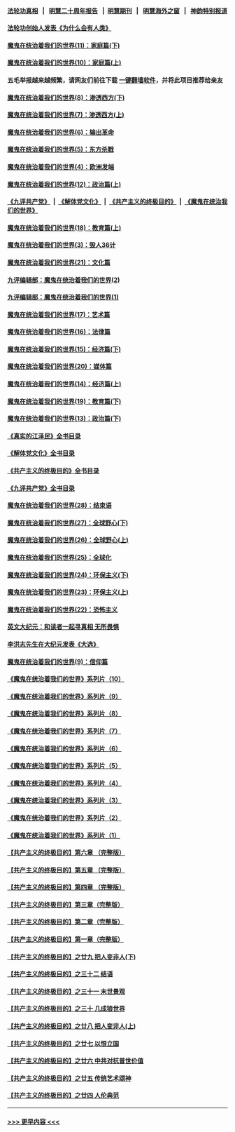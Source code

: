 #### [法轮功真相](https://github.com/gfw-breaker/truth/blob/master/README.md?t=0) &nbsp;&nbsp;|&nbsp;&nbsp; [明慧二十周年报告](https://github.com/gfw-breaker/mh-reports/blob/master/README.md?t=0) &nbsp;&nbsp;|&nbsp;&nbsp;[明慧期刊](https://github.com/gfw-breaker/mh-qikan) &nbsp;&nbsp;|&nbsp;&nbsp; [明慧海外之窗](https://github.com/gfw-breaker/mh-news/blob/master/README.md?t=0) &nbsp;&nbsp;|&nbsp;&nbsp; [神韵特别报道](https://github.com/gfw-breaker/mh-news/blob/master/shenyun.md?t=0)
#### [法轮功创始人发表《为什么会有人类》](../pages/nsc422/n13912117.md?t=02020343) 
#### [魔鬼在统治着我们的世界(11)：家庭篇(下)](../pages/nsc422/n10440961.md?t=02020343) 
#### [魔鬼在统治着我们的世界(10)：家庭篇(上)](../pages/nsc422/n10435448.md?t=02020343) 
#### 五毛举报越来越频繁，请网友们前往下载 [一键翻墙软件](https://github.com/gfw-breaker/ssr-accounts)，并将此项目推荐给亲友
#### [魔鬼在统治着我们的世界(8)：渗透西方(下)](../pages/nsc422/n10429603.md?t=02020343) 
#### [魔鬼在统治着我们的世界(7)：渗透西方(上)](../pages/nsc422/n10426013.md?t=02020343) 
#### [魔鬼在统治着我们的世界(6)：输出革命](../pages/nsc422/n10421536.md?t=02020343) 
#### [魔鬼在统治着我们的世界(5)：东方杀戮](../pages/nsc422/n10417707.md?t=02020343) 
#### [魔鬼在统治着我们的世界(4)：欧洲发端](../pages/nsc422/n10414890.md?t=02020343) 
#### [魔鬼在统治着我们的世界(12)：政治篇(上)](../pages/nsc422/n10444576.md?t=02020343) 
#### [《九评共产党》](https://github.com/begood0513/9ping.md/blob/master/README.md) &nbsp;|&nbsp; [《解体党文化》](../../../../jtdwh.md/blob/master/README.md)  &nbsp;|&nbsp; [《共产主义的终极目的》](../../../../gczydzjmd.md/blob/master/README.md) &nbsp;|&nbsp; [《魔鬼在统治我们的世界》](../../../../mgztzwmdsj.md/blob/master/README.md) 
#### [魔鬼在统治着我们的世界(18)：教育篇(上)](../pages/nsc422/n10526970.md?t=02020343) 
#### [魔鬼在统治着我们的世界(3)：毁人36计](../pages/nsc422/n10411583.md?t=02020343) 
#### [魔鬼在统治着我们的世界(21)：文化篇](../pages/nsc422/n10597706.md?t=02020343) 
#### [九评编辑部：魔鬼在统治着我们的世界(2)](../pages/nsc422/n10410036.md?t=02020343) 
#### [九评编辑部：魔鬼在统治着我们的世界(1)](../pages/nsc422/n10406825.md?t=02020343) 
#### [魔鬼在统治着我们的世界(17)：艺术篇](../pages/nsc422/n10499093.md?t=02020343) 
#### [魔鬼在统治着我们的世界(16)：法律篇](../pages/nsc422/n10485969.md?t=02020343) 
#### [魔鬼在统治着我们的世界(15)：经济篇(下)](../pages/nsc422/n10469975.md?t=02020343) 
#### [魔鬼在统治着我们的世界(20)：媒体篇](../pages/nsc422/n10586579.md?t=02020343) 
#### [魔鬼在统治着我们的世界(14)：经济篇(上)](../pages/nsc422/n10457370.md?t=02020343) 
#### [魔鬼在统治着我们的世界(19)：教育篇(下)](../pages/nsc422/n10564808.md?t=02020343) 
#### [魔鬼在统治着我们的世界(13)：政治篇(下)](../pages/nsc422/n10448270.md?t=02020343) 
#### [《真实的江泽民》全书目录](../pages/nsc422/n13721399.md?t=02020343) 
#### [《解体党文化》全书目录](../pages/nsc422/n13721157.md?t=02020343) 
#### [《共产主义的终极目的》全书目录](../pages/nsc422/n13721048.md?t=02020343) 
#### [《九评共产党》全书目录](../pages/nsc422/n13708085.md?t=02020343) 
#### [魔鬼在统治着我们的世界(28)：结束语](../pages/nsc422/n10936246.md?t=02020343) 
#### [魔鬼在统治着我们的世界(27)：全球野心(下)](../pages/nsc422/n10928319.md?t=02020343) 
#### [魔鬼在统治着我们的世界(26)：全球野心(上)](../pages/nsc422/n10900318.md?t=02020343) 
#### [魔鬼在统治着我们的世界(25)：全球化](../pages/nsc422/n10788205.md?t=02020343) 
#### [魔鬼在统治着我们的世界(24)：环保主义(下)](../pages/nsc422/n10695307.md?t=02020343) 
#### [魔鬼在统治着我们的世界(23)：环保主义(上)](../pages/nsc422/n10688613.md?t=02020343) 
#### [魔鬼在统治着我们的世界(22)：恐怖主义](../pages/nsc422/n10614727.md?t=02020343) 
#### [英文大纪元：和读者一起寻真相 无所畏惧](../pages/nsc422/n12542027.md?t=02020343) 
#### [李洪志先生在大纪元发表《大选》](../pages/nsc422/n12534746.md?t=02020343) 
#### [魔鬼在统治着我们的世界(9)：信仰篇](../pages/nsc422/n10432159.md?t=02020343) 
#### [《魔鬼在统治着我们的世界》系列片（10）](../pages/nsc422/n12292670.md?t=02020343) 
#### [《魔鬼在统治着我们的世界》系列片（9）](../pages/nsc422/n12290859.md?t=02020343) 
#### [《魔鬼在统治着我们的世界》系列片（8）](../pages/nsc422/n12287445.md?t=02020343) 
#### [《魔鬼在统治着我们的世界》系列片（7）](../pages/nsc422/n12283425.md?t=02020343) 
#### [《魔鬼在统治着我们的世界》系列片（6）](../pages/nsc422/n12282314.md?t=02020343) 
#### [《魔鬼在统治着我们的世界》系列片（5）](../pages/nsc422/n12281419.md?t=02020343) 
#### [《魔鬼在统治着我们的世界》系列片（4）](../pages/nsc422/n12274024.md?t=02020343) 
#### [《魔鬼在统治着我们的世界》系列片（3）](../pages/nsc422/n12271322.md?t=02020343) 
#### [《魔鬼在统治着我们的世界》系列片（2）](../pages/nsc422/n12269049.md?t=02020343) 
#### [《魔鬼在统治着我们的世界》系列片（1）](../pages/nsc422/n12267575.md?t=02020343) 
#### [【共产主义的终极目的】第六章 （完整版）](../pages/nsc422/n11428913.md?t=02020343) 
#### [【共产主义的终极目的】第五章 （完整版）](../pages/nsc422/n11428912.md?t=02020343) 
#### [【共产主义的终极目的】第四章 （完整版）](../pages/nsc422/n11428907.md?t=02020343) 
#### [【共产主义的终极目的】第三章（完整版）](../pages/nsc422/n11428848.md?t=02020343) 
#### [【共产主义的终极目的】第二章（完整版）](../pages/nsc422/n11428831.md?t=02020343) 
#### [【共产主义的终极目的】第一章（完整版）](../pages/nsc422/n11417651.md?t=02020343) 
#### [【共产主义的终极目的】之廿九 把人变非人(下)](../pages/nsc422/n11344140.md?t=02020343) 
#### [【共产主义的终极目的】之三十二 结语](../pages/nsc422/n11360535.md?t=02020343) 
#### [【共产主义的终极目的】之三十一 末世景观](../pages/nsc422/n11351129.md?t=02020343) 
#### [【共产主义的终极目的】之三十 几成狼世界](../pages/nsc422/n11348280.md?t=02020343) 
#### [【共产主义的终极目的】之廿八 把人变非人(上)](../pages/nsc422/n11340492.md?t=02020343) 
#### [【共产主义的终极目的】之廿七 以恨立国](../pages/nsc422/n11336944.md?t=02020343) 
#### [【共产主义的终极目的】之廿六 中共对抗普世价值](../pages/nsc422/n11324785.md?t=02020343) 
#### [【共产主义的终极目的】之廿五 传统艺术颂神](../pages/nsc422/n11296396.md?t=02020343) 
#### [【共产主义的终极目的】之廿四 人伦典范](../pages/nsc422/n11296397.md?t=02020343) 

----
#### [ >>> 更早内容 <<< ](../indexes/nsc422-earlier.md)
